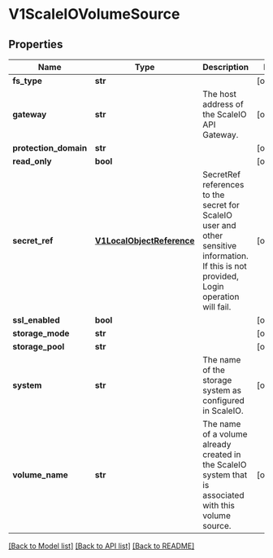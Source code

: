 # V1ScaleIOVolumeSource

## Properties
Name | Type | Description | Notes
------------ | ------------- | ------------- | -------------
**fs_type** | **str** |  | [optional] 
**gateway** | **str** | The host address of the ScaleIO API Gateway. | [optional] 
**protection_domain** | **str** |  | [optional] 
**read_only** | **bool** |  | [optional] 
**secret_ref** | [**V1LocalObjectReference**](V1LocalObjectReference.md) | SecretRef references to the secret for ScaleIO user and other sensitive information. If this is not provided, Login operation will fail. | [optional] 
**ssl_enabled** | **bool** |  | [optional] 
**storage_mode** | **str** |  | [optional] 
**storage_pool** | **str** |  | [optional] 
**system** | **str** | The name of the storage system as configured in ScaleIO. | [optional] 
**volume_name** | **str** | The name of a volume already created in the ScaleIO system that is associated with this volume source. | [optional] 

[[Back to Model list]](../README.md#documentation-for-models) [[Back to API list]](../README.md#documentation-for-api-endpoints) [[Back to README]](../README.md)


